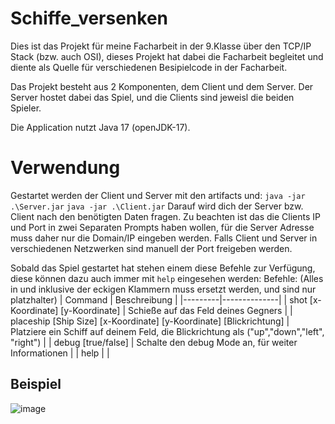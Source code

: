 # Schiffe_versenken
Dies ist das Projekt für meine Facharbeit in der 9.Klasse über den TCP/IP Stack (bzw. auch OSI), dieses Projekt hat dabei die Facharbeit begleitet und diente als Quelle für verschiedenen Besipielcode in der Facharbeit.

Das Projekt besteht aus 2 Komponenten, dem Client und dem Server. Der Server hostet dabei das Spiel, und die Clients sind jeweisl die beiden Spieler.

Die Application nutzt Java 17 (openJDK-17).

# Verwendung
Gestartet werden der Client und Server mit den artifacts und:
``java -jar .\Server.jar``
``java -jar .\Client.jar``
Darauf wird dich der Server bzw. Client nach den benötigten Daten fragen.
Zu beachten ist das die Clients IP und Port in zwei Separaten Prompts haben wollen, für die Server Adresse muss daher nur die Domain/IP eingeben werden.
Falls Client und Server in verschiedenen Netzwerken sind manuell der Port freigeben werden. 

Sobald das Spiel gestartet hat stehen einem diese Befehle zur Verfügung, diese können dazu auch immer mit ``help`` eingesehen werden:
Befehle:
(Alles in und inklusive der eckigen Klammern muss ersetzt werden, und sind nur platzhalter)
| Command | Beschreibung |
|---------|--------------|
| shot [x-Koordinate] [y-Koordinate] | Schieße auf das Feld deines Gegners |
| placeship [Ship Size] [x-Koordinate] [y-Koordinate] [Blickrichtung] | Platziere ein Schiff auf deinem Feld, die Blickrichtung als ("up","down","left", "right") |
| debug [true/false] | Schalte den debug Mode an, für weiter Informationen |
| help | |

## Beispiel
![image](https://github.com/Orciument/Schiffe_versenken/assets/67759477/437e6a9c-d7fa-4b31-975a-91f902b3a5d9)
